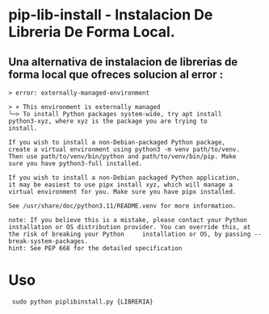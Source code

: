 # pip-lib-install - Instalacion De Libreria De Forma Local.
<h2> Una alternativa de instalacion de librerias de forma local que ofreces solucion al error :</h2>

    > error: externally-managed-environment

    > × This environment is externally managed
    ╰─> To install Python packages system-wide, try apt install
    python3-xyz, where xyz is the package you are trying to
    install.
    
    If you wish to install a non-Debian-packaged Python package,
    create a virtual environment using python3 -m venv path/to/venv.
    Then use path/to/venv/bin/python and path/to/venv/bin/pip. Make
    sure you have python3-full installed.
    
    If you wish to install a non-Debian packaged Python application,
    it may be easiest to use pipx install xyz, which will manage a
    virtual environment for you. Make sure you have pipx installed.
    
    See /usr/share/doc/python3.11/README.venv for more information.

    note: If you believe this is a mistake, please contact your Python installation or OS distribution provider. You can override this, at the risk of breaking your Python     installation or OS, by passing --break-system-packages.
    hint: See PEP 668 for the detailed specification


# Uso
     sudo python piplibinstall.py {LIBRERIA}
